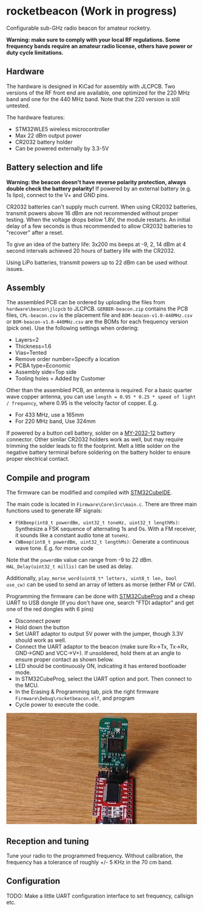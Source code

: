 # rocketbeacon (Work in progress)
Configurable sub-GHz radio beacon for amateur rocketry.

**Warning: make sure to comply with your local RF regulations. Some frequency bands require an amateur radio license, others have power or duty cycle limitations.**

## Hardware
The hardware is designed in KiCad for assembly with JLCPCB. Two versions of the RF front end are available, one optimized for the 220 MHz band and one for the 440 MHz band. Note that the 220 version is still untested.

The hardware features:

* STM32WLE5 wireless microcontroller
* Max 22 dBm output power
* CR2032 battery holder
* Can be powered externally by 3.3-5V

## Battery selection and life
**Warning: the beacon doesn't have reverse polarity protection, always double check the battery polarity!** If powered by an external battery (e.g. 1s lipo), connect to the V+ and GND pins. 

CR2032 batteries can't supply much current. When using CR2032 batteries, transmit powers above 16 dBm are not recommended without proper testing. When the voltage drops below 1.8V, the module restarts. An initial delay of a few seconds is thus recommended to allow CR2032 batteries to "recover" after a reset.

To give an idea of the battery life: 3x200 ms beeps at -9, 2, 14 dBm at 4 second intervals achieved 20 hours of battery life with the CR2032. 

Using LiPo batteries, transmit powers up to 22 dBm can be used without issues.

## Assembly
The assembled PCB can be ordered by uploading the files from `hardware\beacon\jlcpcb` to JLCPCB. `GERBER-beacon.zip` contains the PCB files, `CPL-beacon.csv` is the placement file and `BOM-beacon-v1.0-440MHz.csv` or `BOM-beacon-v1.0-440MHz.csv` are the BOMs for each frequency version (pick one). Use the following settings when ordering:

* Layers=2
* Thickness=1.6
* Vias=Tented
* Remove order number=Specify a location
* PCBA type=Economic
* Assembly side=Top side
* Tooling holes = Added by Customer


Other than the assembled PCB, an antenna is required. For a basic quarter wave copper antenna, you can use `length = 0.95 * 0.25 * speed of light / frequency`, where 0.95 is the velocity factor of copper. E.g.

* For 433 MHz, use a 165mm
* For 220 MHz band, Use 324mm

If powered by a button cell battery, solder on a [MY-2032-12](https://www.lcsc.com/product-detail/Battery-Connectors_MYOUNG-MY-2032-12_C964833.html) battery connector. Other similar CR2032 holders work as well, but may require trimming the solder leads to fit the footprint. Melt a little solder on the negative battery terminal before soldering on the battery holder to ensure proper electrical contact.




## Compile and program
The firmware can be modified and compiled with [STM32CubeIDE](https://www.st.com/en/development-tools/stm32cubeide.html).

The main code is located in `Firmware\Core\Src\main.c`. There are three main functions used to generate RF signals:

* `FSKBeep(int8_t powerdBm, uint32_t toneHz, uint32_t lengthMs)`: Synthesize a FSK sequence of alternating 1s and 0s. With a FM receiver, it sounds like a constant audio tone at `toneHz`.
* `CWBeep(int8_t powerdBm, uint32_t lengthMs)`: Generate a continuous wave tone. E.g. for morse code

Note that the `powerdBm` value can range from -9 to 22 dBm. `HAL_Delay(uint32_t millis)` can be used as delay.

Additionally, `play_morse_word(uint8_t* letters, uint8_t len, bool use_cw)` can be used to send an array of letters as morse (either FM or CW).


Programming the firmware can be done with [STM32CubeProg](https://www.st.com/en/development-tools/stm32cubeprog.html) and a cheap UART to USB dongle (If you don't have one, search "FTDI adaptor" and get one of the red dongles with 6 pins)

* Disconnect power
* Hold down the button
* Set UART adaptor to output 5V power with the jumper, though 3.3V should work as well.
* Connect the UART adaptor to the beacon (make sure Rx->Tx, Tx->Rx, GND->GND and VCC->V+). If unsoldered, hold them at an angle to ensure proper contact as shown below.
* LED should be continuously ON, indicating it has entered bootloader mode.
* In STM32CubeProg, select the UART option and port. Then connect to the MCU.
* In the Erasing & Programming tab, pick the right firmware `Firmware\Debug\rocketbeacon.elf`, and program
* Cycle power to execute the code.


![programming](Images/programming.png)

## Reception and tuning
Tune your radio to the programmed frequency. Without calibration, the frequency has a tolerance of roughly +/- 5 KHz in the 70 cm band.

## Configuration
TODO: Make a little UART configuration interface to set frequency, callsign etc.